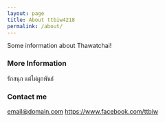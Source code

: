 ```yaml
---
layout: page
title: About ttbiw4218
permalink: /about/
---
```


Some information about Thawatchai!

### More Information

รักสนุก แต่ไม่ผูกพันธ์

### Contact me

[email@domain.com](ttbiw9597@gmail.com.com)
https://www.facebook.com/ttbiw
